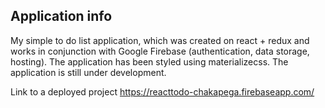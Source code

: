 ## Application info

My simple to do list application, which was created on react + redux and works in conjunction with Google Firebase (authentication, data storage, hosting). The application has been styled using materializecss. The application is still under development.

Link to a deployed project https://reacttodo-chakapega.firebaseapp.com/
